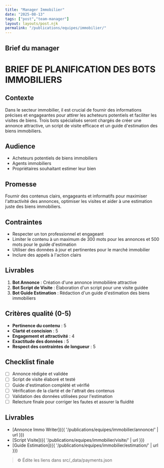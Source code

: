 ```yaml
---
title: "Manager Immobilier"
date: "2025-08-13"
tags: ["post","team-manager"]
layout: layouts/post.njk
permalink: "/publications/equipes/immobilier/"
---
```

## Brief du manager

# BRIEF DE PLANIFICATION DES BOTS IMMOBILIERS

## Contexte
Dans le secteur immobilier, il est crucial de fournir des informations précises et engageantes pour attirer les acheteurs potentiels et faciliter les visites de biens. Trois bots spécialisés seront chargés de créer une annonce attractive, un script de visite efficace et un guide d'estimation des biens immobiliers.

## Audience
- Acheteurs potentiels de biens immobiliers
- Agents immobiliers
- Propriétaires souhaitant estimer leur bien

## Promesse
Fournir des contenus clairs, engageants et informatifs pour maximiser l'attractivité des annonces, optimiser les visites et aider à une estimation juste des biens immobiliers.

## Contraintes
- Respecter un ton professionnel et engageant
- Limiter le contenu à un maximum de 300 mots pour les annonces et 500 mots pour le guide d'estimation
- Utiliser des données à jour et pertinentes pour le marché immobilier
- Inclure des appels à l'action clairs

## Livrables
1. **Bot Annonce** : Création d'une annonce immobilière attractive
2. **Bot Script de Visite** : Élaboration d'un script pour une visite guidée
3. **Bot Guide Estimation** : Rédaction d'un guide d'estimation des biens immobiliers

## Critères qualité (0-5)
- **Pertinence du contenu** : 5
- **Clarté et concision** : 5
- **Engagement et attractivité** : 4
- **Exactitude des données** : 5
- **Respect des contraintes de longueur** : 5

## Checklist finale
- [ ] Annonce rédigée et validée
- [ ] Script de visite élaboré et testé
- [ ] Guide d'estimation complété et vérifié
- [ ] Vérification de la clarté et de l'attrait des contenus
- [ ] Validation des données utilisées pour l'estimation
- [ ] Relecture finale pour corriger les fautes et assurer la fluidité

## Livrables
- [Annonce Immo Writer]({{ '/publications/equipes/immobilier/annonce/' | url }})
- [Script Visite]({{ '/publications/equipes/immobilier/visite/' | url }})
- [Guide Estimation]({{ '/publications/equipes/immobilier/estimation/' | url }})

> ⚙️ Édite les liens dans src/_data/payments.json
